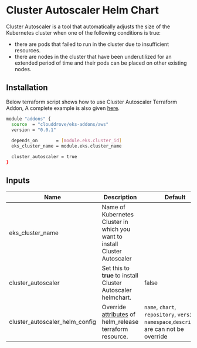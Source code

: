 # Cluster Autoscaler Helm Chart

<!-- BEGINNING OF PRE-COMMIT-TERRAFORM DOCS HOOK -->
Cluster Autoscaler is a tool that automatically adjusts the size of the Kubernetes cluster when one of the following conditions is true:
- there are pods that failed to run in the cluster due to insufficient resources.
- there are nodes in the cluster that have been underutilized for an extended period of time and their pods can be placed on other existing nodes.

## Installation
Below terraform script shows how to use Cluster Autoscaler Terraform Addon, A complete example is also given [here](https://github.com/clouddrove/terraform-helm-eks-addons/blob/master/_examples/complete/main.tf).
```bash
module "addons" {
  source  = "clouddrove/eks-addons/aws"
  version = "0.0.1"
  
  depends_on       = [module.eks.cluster_id]
  eks_cluster_name = module.eks.cluster_name

  cluster_autoscaler = true
}
```


## Inputs

| Name | Description | Default | Required |
|------|-------------|---------|:--------:|
| eks_cluster_name | Name of Kubernetes Cluster in which you want to install Cluster Autoscaler |  | Yes |
| cluster_autoscaler | Set this to **true** to install Cluster Autoscaler helmchart. | false | Yes |
| cluster_autoscaler_helm_config | Override [attributes](https://github.com/clouddrove/terraform-helm-eks-addons/blob/master/addons/helm/main.tf#L1-L33) of helm_release terraform resource. | `name`, `chart`, `repository`, `version`, `namespace`,`description` are can not be override | No |


<!-- END OF PRE-COMMIT-TERRAFORM DOCS HOOK -->
